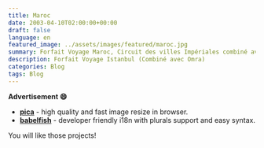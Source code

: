 ```yaml
---
title: Maroc
date: 2003-04-10T02:00:00+00:00
draft: false
language: en
featured_image: ../assets/images/featured/maroc.jpg
summary: Forfait Voyage Maroc, Circuit des villes Impériales combiné avec Omra
description: Forfait Voyage Istanbul (Combiné avec Omra)
categories: Blog
tags: Blog
---
```


__Advertisement :smile:__

- __[pica](https://nodeca.github.io/pica/demo/)__ - high quality and fast image
  resize in browser.
- __[babelfish](https://github.com/nodeca/babelfish/)__ - developer friendly
  i18n with plurals support and easy syntax.

You will like those projects!

